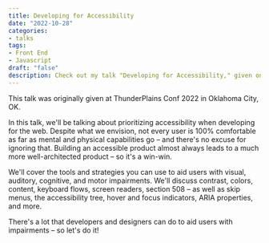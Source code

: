 ```yaml
---
title: Developing for Accessibility
date: "2022-10-28"
categories:
- talks
tags:
- Front End
- Javascript
draft: "false"
description: Check out my talk "Developing for Accessibility," given on 2022-10-28 at ThunderPlains Conf in OKC.
---
```

This talk was originally given at ThunderPlains Conf 2022 in Oklahoma City, OK.

In this talk, we'll be talking about prioritizing accessibility when developing
for the web. Despite what we envision, not every user is 100% comfortable as
far as mental and physical capabilities go – and there's no excuse for
ignoring that. Building an accessible product almost always leads to a much
more well-architected product – so it's a win-win.

We'll cover the tools and strategies you can use to aid users with visual,
auditory, cognitive, and motor impairments. We'll discuss contrast, colors,
content, keyboard flows, screen readers, section 508 – as well as skip menus,
the accessibility tree, hover and focus indicators, ARIA properties, and more.

There's a lot that developers and designers can do to aid users with
impairments – so let's do it!
